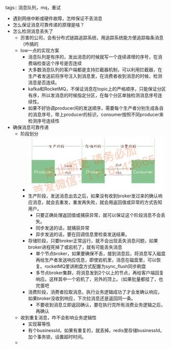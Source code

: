 tags:: 消息队列，mq，重试

- 遇到网络中断或硬件故障，怎样保证不丢消息
- 怎么保证消息可靠传递的原理是啥？
- 怎么检测消息丢失了
	- 厉害的公司，会有分布式链路追踪系统，用追踪系统能方便追踪每条消息（咋搞的
	- low一点的实现方案
		- 消息队列是有序的，发出消息的时候就写一个连续递增的序号，在消费端检查这个序号是否连续
		- 大多数消息队列的客户端都是支持拦截器机制，可以利用拦截器，在生产者发送前将序号注入到消息里，在消费者收到消息的时候，检测消息是否连续。
		- kafka和RocketMQ，不保证消息在topic上的严格顺序，只能保证分区有序，所以发消息的时候指定分区，在每个分区单独检测消息序号连续性。
		- 如果不好协调producer间的发送顺序，需要每个生产者分别生成各自的消息序号，带上producer的标识，consumer按照不同producer来检测序号连续性
- 确保消息可靠传递
	- 阶段划分
		- ![image.png](../assets/image_1677406833128_0.png)
		- 生产阶段，发送消息出去之后，如果没有收到broker发过来的确认响应消息，就会去重发，重发再失败，就会用返回值或异常的方式告知用户。
			- 只要正确处理返回值或捕获异常，就可以保证这个阶段消息不会丢失。
			- 同步发送的话，就捕获异常
			- 异步发送的话，要在回调信息里检查发送结果。
		- 存储阶段，只要broker正常运行，就不会出现丢失消息问题，如果broker进程死掉了或宕机了，就有可能丢失消息
			- 单个节点broker，如果要确保不丢，接到消息后，将消息写入磁盘再给生产者发送响应信息，即使宕机里，消息在磁盘里，可以恢复。rocketMQ里讲刷盘方式配置为sync_flush同步刷盘
			- 多节点broker集群，将消息发到2个以上的节点，再给客户端回复响应。这样其中一个宕机了，另外的顶上。（如果批量都挂了，也完蛋吧
		- 消费阶段，消费者拉取消息，执行业务逻辑成功了才会发确认响应，如果broker没收到响应，下次拉消息还是返回同一条。
			- 不要收到消息立即返回确认，要在执行完所有消费业务逻辑之后，再确认
	- 收到重复消息，咋不会影响业务逻辑性
		- 实现幂等性
		- 有个businessId，如果有重复的，就丢掉。redis里存储businessId，加个事务锁，设置超时时间。
	-